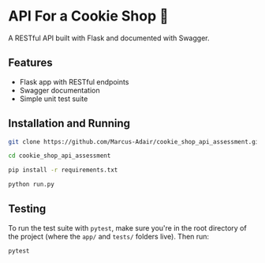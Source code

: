 # API For a Cookie Shop 🍪

A RESTful API built with Flask and documented with Swagger.

## Features

- Flask app with RESTful endpoints
- Swagger documentation
- Simple unit test suite

## Installation and Running

```bash
git clone https://github.com/Marcus-Adair/cookie_shop_api_assessment.git

cd cookie_shop_api_assessment

pip install -r requirements.txt

python run.py
```

## Testing

To run the test suite with `pytest`, make sure you're in the root directory of the project (where the `app/` and `tests/` folders live). Then run:

```bash
pytest
```
